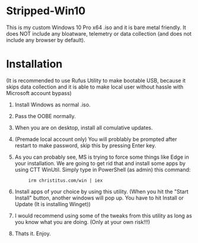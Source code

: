 # Stripped-Win10

This is my custom Windows 10 Pro x64 .iso and it is bare metal friendly.
It does NOT include any bloatware, telemetry or data collection (and does not include any browser by default).

# Installation

(It is recommended to use Rufus Utility to make bootable USB, because it skips data collection and it is able to make local user without hassle with Microsoft account bypass)

1. Install Windows as normal .iso.
2. Pass the OOBE normally.
3. When you are on desktop, install all comulative updates.
4. (Premade local account only) You will problably be prompted after restart to make password, skip this by pressing Enter key.
5. As you can probably see, MS is trying to force some things like Edge in your installation. We are going to get rid that and install some apps by using CTT WinUtil.
   Simply type in PowerShell (as admin) this command:

   			irm christitus.com/win | iex

6. Install apps of your choice by using this utility.
(When you hit the "Start Install" button, another windows will pop up. You have to hit Install or Update (It is installing Winget))
7. I would recommend using some of the tweaks from this utility as long as you know what you are doing. (Only at your own risk!!!)
8. Thats it. Enjoy.
